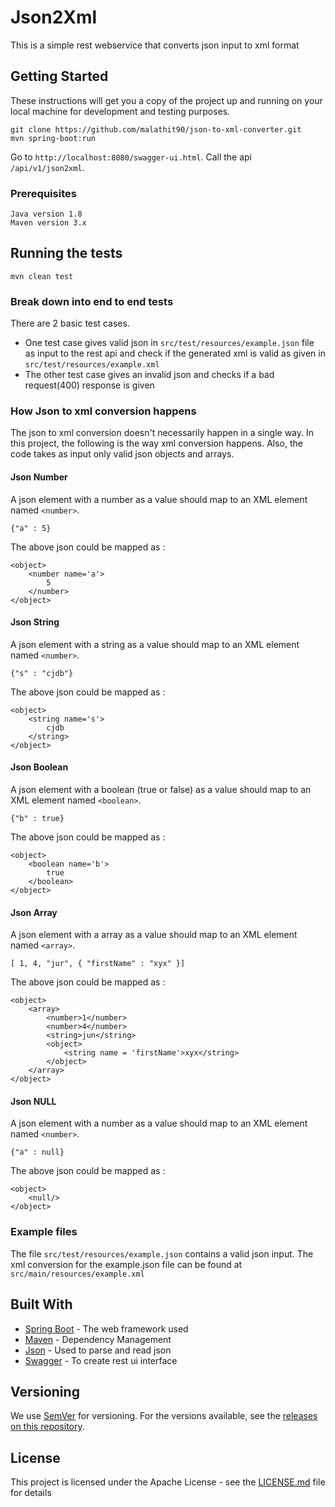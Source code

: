 # Json2Xml

This is a simple rest webservice that converts json input to xml format

## Getting Started

These instructions will get you a copy of the project up and running on your local machine for development and testing purposes. 

```
git clone https://github.com/malathit90/json-to-xml-converter.git
mvn spring-boot:run
```
Go to `http://localhost:8080/swagger-ui.html`. Call the api `/api/v1/json2xml`.

### Prerequisites

```
Java version 1.8
Maven version 3.x
```

## Running the tests
```
mvn clean test
```

### Break down into end to end tests

There are 2 basic test cases. 
- One test case gives valid json in `src/test/resources/example.json` file as input to the rest api and check if the generated xml is valid as given in `src/test/resources/example.xml`
- The other test case gives an invalid json and checks if a bad request(400) response is given

### How Json to xml conversion happens
The json to xml conversion doesn't necessarily happen in a single way. In this project, the following is the way xml conversion happens.
Also, the code takes as input only valid json objects and arrays.

#### Json Number
A json element with a number as a value should map to an XML element named `<number>`.

    {"a" : 5}

The above json could be mapped as :

    <object>
        <number name='a'>
            5
        </number>
    </object> 

#### Json String
A json element with a string as a value should map to an XML element named `<number>`.

    {"s" : "cjdb"}

The above json could be mapped as :

    <object>
        <string name='s'>
            cjdb
        </string>
    </object> 


#### Json Boolean
A json element with a boolean (true or false) as a value should map to an XML element named `<boolean>`.

    {"b" : true}

The above json could be mapped as :

    <object>
        <boolean name='b'>
            true
        </boolean>
    </object> 

#### Json Array
A json element with a array as a value should map to an XML element named `<array>`.


    [ 1, 4, "jur", { "firstName" : "xyx" }]

The above json could be mapped as :

    <object>
        <array>
            <number>1</number>
            <number>4</number>
            <string>jun</string>
            <object>
                <string name = 'firstName'>xyx</string>
            </object>
        </array>
    </object> 

#### Json NULL
A json element with a number as a value should map to an XML element named `<number>`.

    {"a" : null}

The above json could be mapped as :

    <object>
        <null/>
    </object> 


### Example files
The file `src/test/resources/example.json` contains a valid json input. The xml conversion for the example.json file can be found at `src/main/resources/example.xml`

## Built With

* [Spring Boot](https://spring.io/projects/spring-boot) - The web framework used
* [Maven](https://maven.apache.org/) - Dependency Management
* [Json](https://json.org/) - Used to parse and read json
* [Swagger](http://swagger.io) - To create rest ui interface

## Versioning

We use [SemVer](http://semver.org/) for versioning. For the versions available, see the [releases on this repository](https://github.com/malathit90/json-to-xml-converter/releases).

## License

This project is licensed under the Apache License - see the [LICENSE.md](LICENSE.md) file for details
